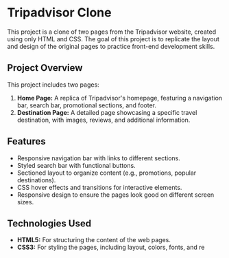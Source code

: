 # Tripadvisor Clone

This project is a clone of two pages from the Tripadvisor website, created using only HTML and CSS. The goal of this project is to replicate the layout and design of the original pages to practice front-end development skills.



## Project Overview

This project includes two pages:
1. **Home Page:** A replica of Tripadvisor's homepage, featuring a navigation bar, search bar, promotional sections, and footer.
2. **Destination Page:** A detailed page showcasing a specific travel destination, with images, reviews, and additional information.

## Features

- Responsive navigation bar with links to different sections.
- Styled search bar with functional buttons.
- Sectioned layout to organize content (e.g., promotions, popular destinations).
- CSS hover effects and transitions for interactive elements.
- Responsive design to ensure the pages look good on different screen sizes.

## Technologies Used

- **HTML5:** For structuring the content of the web pages.
- **CSS3:** For styling the pages, including layout, colors, fonts, and re
